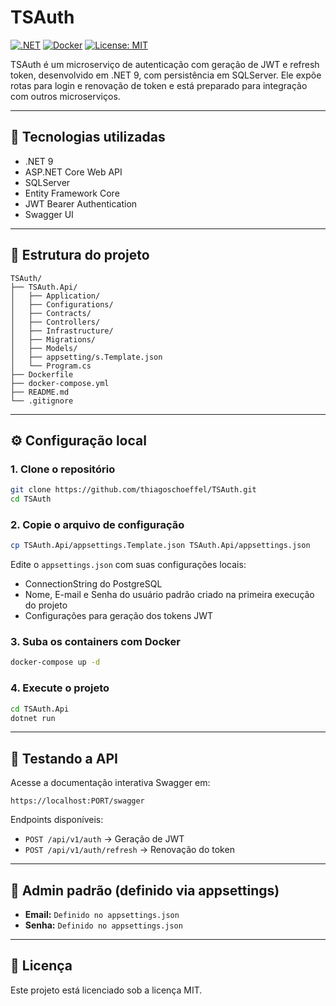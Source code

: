 # TSAuth

[![.NET](https://img.shields.io/badge/.NET-9.0-blue)](https://dotnet.microsoft.com/)
[![Docker](https://img.shields.io/badge/docker-ready-blue)](https://www.docker.com/)
[![License: MIT](https://img.shields.io/badge/License-MIT-green.svg)](https://opensource.org/licenses/MIT)

TSAuth é um microserviço de autenticação com 
geração de JWT e refresh token, desenvolvido 
em .NET 9, com persistência em SQLServer. 
Ele expõe rotas para login e renovação de 
token e está preparado para integração com outros 
microserviços.

---

## 🚀 Tecnologias utilizadas

- .NET 9
- ASP.NET Core Web API
- SQLServer
- Entity Framework Core
- JWT Bearer Authentication
- Swagger UI

---

## 📁 Estrutura do projeto

```plaintext
TSAuth/
├── TSAuth.Api/
│   ├── Application/
│   ├── Configurations/
│   ├── Contracts/
│   ├── Controllers/
│   ├── Infrastructure/
│   ├── Migrations/
│   ├── Models/
│   ├── appsetting/s.Template.json
│   └── Program.cs
├── Dockerfile
├── docker-compose.yml
├── README.md
└── .gitignore
```

---

## ⚙️ Configuração local

### 1. Clone o repositório

```bash
git clone https://github.com/thiagoschoeffel/TSAuth.git
cd TSAuth
```

### 2. Copie o arquivo de configuração

```bash
cp TSAuth.Api/appsettings.Template.json TSAuth.Api/appsettings.json
```

Edite o `appsettings.json` com suas configurações locais:

- ConnectionString do PostgreSQL
- Nome, E-mail e Senha do usuário padrão criado na primeira execução do projeto
- Configurações para geração dos tokens JWT

### 3. Suba os containers com Docker

```bash
docker-compose up -d
```

### 4. Execute o projeto

```bash
cd TSAuth.Api
dotnet run
```

---

## 🧪 Testando a API

Acesse a documentação interativa Swagger em:

```
https://localhost:PORT/swagger
```

Endpoints disponíveis:

- `POST /api/v1/auth` → Geração de JWT
- `POST /api/v1/auth/refresh` → Renovação do token

---

## 🔐 Admin padrão (definido via appsettings)

- **Email:** `Definido no appsettings.json`
- **Senha:** `Definido no appsettings.json`

---

## 📄 Licença

Este projeto está licenciado sob a licença MIT.
